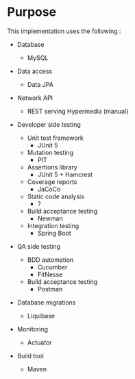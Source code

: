 # Purpose

This implementation uses the following :

* Database
    - MySQL

* Data access
    - Data JPA

* Network API
    - REST serving Hypermedia (manual)

* Developer side testing
    - Unit test framework
        - JUnit 5
    - Mutation testing
        - PIT
    - Assertions library
        - JUnit 5 + Hamcrest
    - Coverage reports
        - JaCoCo
    - Static code analysis
        - ?
    - Build acceptance testing
        - Newman
    - Integration testing
        - Spring Boot

* QA side testing
    - BDD automation
        - Cucumber
        - FitNesse
    - Build acceptance testing
        - Postman

* Database migrations
    - Liquibase

* Monitoring
    - Actuator

* Build tool
    - Maven
